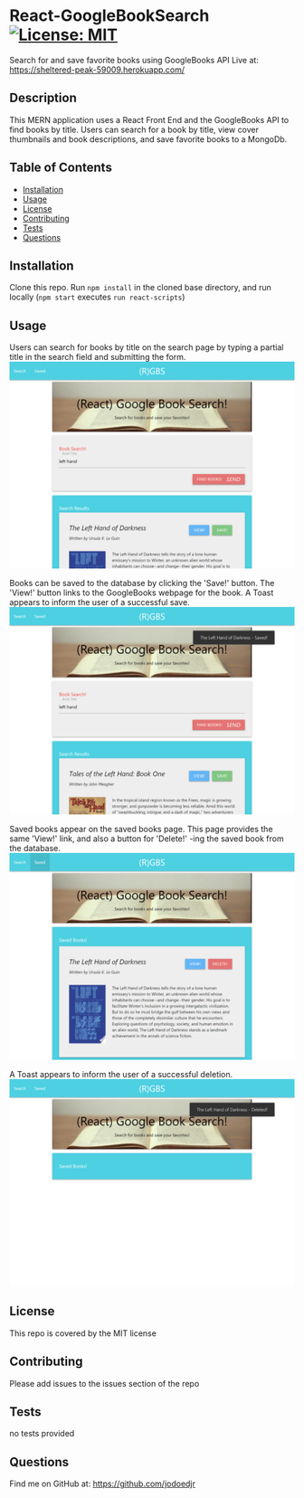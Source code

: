# React-GoogleBookSearch [![License: MIT](https://img.shields.io/badge/License-MIT-yellow.svg)](https://opensource.org/licenses/MIT)
Search for and save favorite books using GoogleBooks API
Live at: https://sheltered-peak-59009.herokuapp.com/

## Description 

This MERN application uses a React Front End and the GoogleBooks API to find books by title. Users can search for a book by title, view cover thumbnails and book descriptions, and save favorite books to a MongoDb.

## Table of Contents

* [Installation](#installation)
* [Usage](#usage)
* [License](#license)
* [Contributing](#contributing)
* [Tests](#tests)
* [Questions](#questions)


## Installation

Clone this repo.
Run `npm install` in the cloned base directory, and run locally (`npm start` executes `run react-scripts`)


## Usage 

Users can search for books by title on the search page by typing a partial title in the search field and submitting the form.
![Landing Page](https://github.com/jodoedjr/React-GoogleBookSearch/blob/main/readme_assets/sheltered-peak-59009.herokuapp.com_.png "Book search landing page")

Books can be saved to the database by clicking the 'Save!' button. The 'View!' button links to the GoogleBooks webpage for the book.
A Toast appears to inform the user of a successful save.
![Saved a Book](https://github.com/jodoedjr/React-GoogleBookSearch/blob/main/readme_assets/sheltered-peak-59009.herokuapp.com_LeftHand_Saved.png "Saved Left Hand of Darkness")

Saved books appear on the saved books page. This page provides the same 'View!' link, and also a button for 'Delete!' -ing the saved book from the database.
![Saved Books](https://github.com/jodoedjr/React-GoogleBookSearch/blob/main/readme_assets/sheltered-peak-59009.herokuapp.com_saved.png "Saved Books")

A Toast appears to inform the user of a successful deletion.
![Deleted a Book](https://github.com/jodoedjr/React-GoogleBookSearch/blob/main/readme_assets/sheltered-peak-59009.herokuapp.com_LeftHand_Deleted.png "Deleted Left Hand of Darkness")


## License

This repo is covered by the MIT license


## Contributing

Please add issues to the issues section of the repo


## Tests

no tests provided


## Questions

Find me on GitHub at: https://github.com/jodoedjr

